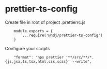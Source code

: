 # prettier-ts-config

Create file in root of project .prettierrc.js

```angular2html
    module.exports = {
        ...require('@ndj/prettier-ts-config')
    } 
```

Configure your scripts

```angular2html
    "format": "npx prettier '**/src/**/*.{js,jsx,ts,tsx,html,css,scss}' --write",
```